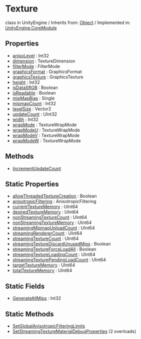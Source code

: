 # Texture
class in UnityEngine
 / Inherits from: <a href="https://docs.unity3d.com/6000.1/Documentation/ScriptReference/Object.html">Object</a> / Implemented in: <a href="https://docs.unity3d.com/6000.1/Documentation/ScriptReference/UnityEngine.CoreModule.html">UnityEngine.CoreModule</a>

## Properties
- <a href="https://docs.unity3d.com/6000.1/Documentation/ScriptReference/Texture-anisoLevel.html">anisoLevel</a> : Int32
- <a href="https://docs.unity3d.com/6000.1/Documentation/ScriptReference/Texture-dimension.html">dimension</a> : TextureDimension
- <a href="https://docs.unity3d.com/6000.1/Documentation/ScriptReference/Texture-filterMode.html">filterMode</a> : FilterMode
- <a href="https://docs.unity3d.com/6000.1/Documentation/ScriptReference/Texture-graphicsFormat.html">graphicsFormat</a> : GraphicsFormat
- <a href="https://docs.unity3d.com/6000.1/Documentation/ScriptReference/Texture-graphicsTexture.html">graphicsTexture</a> : GraphicsTexture
- <a href="https://docs.unity3d.com/6000.1/Documentation/ScriptReference/Texture-height.html">height</a> : Int32
- <a href="https://docs.unity3d.com/6000.1/Documentation/ScriptReference/Texture-isDataSRGB.html">isDataSRGB</a> : Boolean
- <a href="https://docs.unity3d.com/6000.1/Documentation/ScriptReference/Texture-isReadable.html">isReadable</a> : Boolean
- <a href="https://docs.unity3d.com/6000.1/Documentation/ScriptReference/Texture-mipMapBias.html">mipMapBias</a> : Single
- <a href="https://docs.unity3d.com/6000.1/Documentation/ScriptReference/Texture-mipmapCount.html">mipmapCount</a> : Int32
- <a href="https://docs.unity3d.com/6000.1/Documentation/ScriptReference/Texture-texelSize.html">texelSize</a> : Vector2
- <a href="https://docs.unity3d.com/6000.1/Documentation/ScriptReference/Texture-updateCount.html">updateCount</a> : UInt32
- <a href="https://docs.unity3d.com/6000.1/Documentation/ScriptReference/Texture-width.html">width</a> : Int32
- <a href="https://docs.unity3d.com/6000.1/Documentation/ScriptReference/Texture-wrapMode.html">wrapMode</a> : TextureWrapMode
- <a href="https://docs.unity3d.com/6000.1/Documentation/ScriptReference/Texture-wrapModeU.html">wrapModeU</a> : TextureWrapMode
- <a href="https://docs.unity3d.com/6000.1/Documentation/ScriptReference/Texture-wrapModeV.html">wrapModeV</a> : TextureWrapMode
- <a href="https://docs.unity3d.com/6000.1/Documentation/ScriptReference/Texture-wrapModeW.html">wrapModeW</a> : TextureWrapMode

## Methods
- <a href="https://docs.unity3d.com/6000.1/Documentation/ScriptReference/Texture.IncrementUpdateCount.html">IncrementUpdateCount</a>

## Static Properties
- <a href="https://docs.unity3d.com/6000.1/Documentation/ScriptReference/Texture-allowThreadedTextureCreation.html">allowThreadedTextureCreation</a> : Boolean
- <a href="https://docs.unity3d.com/6000.1/Documentation/ScriptReference/Texture-anisotropicFiltering.html">anisotropicFiltering</a> : AnisotropicFiltering
- <a href="https://docs.unity3d.com/6000.1/Documentation/ScriptReference/Texture-currentTextureMemory.html">currentTextureMemory</a> : UInt64
- <a href="https://docs.unity3d.com/6000.1/Documentation/ScriptReference/Texture-desiredTextureMemory.html">desiredTextureMemory</a> : UInt64
- <a href="https://docs.unity3d.com/6000.1/Documentation/ScriptReference/Texture-nonStreamingTextureCount.html">nonStreamingTextureCount</a> : UInt64
- <a href="https://docs.unity3d.com/6000.1/Documentation/ScriptReference/Texture-nonStreamingTextureMemory.html">nonStreamingTextureMemory</a> : UInt64
- <a href="https://docs.unity3d.com/6000.1/Documentation/ScriptReference/Texture-streamingMipmapUploadCount.html">streamingMipmapUploadCount</a> : UInt64
- <a href="https://docs.unity3d.com/6000.1/Documentation/ScriptReference/Texture-streamingRendererCount.html">streamingRendererCount</a> : UInt64
- <a href="https://docs.unity3d.com/6000.1/Documentation/ScriptReference/Texture-streamingTextureCount.html">streamingTextureCount</a> : UInt64
- <a href="https://docs.unity3d.com/6000.1/Documentation/ScriptReference/Texture-streamingTextureDiscardUnusedMips.html">streamingTextureDiscardUnusedMips</a> : Boolean
- <a href="https://docs.unity3d.com/6000.1/Documentation/ScriptReference/Texture-streamingTextureForceLoadAll.html">streamingTextureForceLoadAll</a> : Boolean
- <a href="https://docs.unity3d.com/6000.1/Documentation/ScriptReference/Texture-streamingTextureLoadingCount.html">streamingTextureLoadingCount</a> : UInt64
- <a href="https://docs.unity3d.com/6000.1/Documentation/ScriptReference/Texture-streamingTexturePendingLoadCount.html">streamingTexturePendingLoadCount</a> : UInt64
- <a href="https://docs.unity3d.com/6000.1/Documentation/ScriptReference/Texture-targetTextureMemory.html">targetTextureMemory</a> : UInt64
- <a href="https://docs.unity3d.com/6000.1/Documentation/ScriptReference/Texture-totalTextureMemory.html">totalTextureMemory</a> : UInt64

## Static Fields
- <a href="https://docs.unity3d.com/6000.1/Documentation/ScriptReference/Texture-GenerateAllMips.html">GenerateAllMips</a> : Int32

## Static Methods
- <a href="https://docs.unity3d.com/6000.1/Documentation/ScriptReference/Texture.SetGlobalAnisotropicFilteringLimits.html">SetGlobalAnisotropicFilteringLimits</a>
- <a href="https://docs.unity3d.com/6000.1/Documentation/ScriptReference/Texture.SetStreamingTextureMaterialDebugProperties.html">SetStreamingTextureMaterialDebugProperties</a> (2 overloads)
